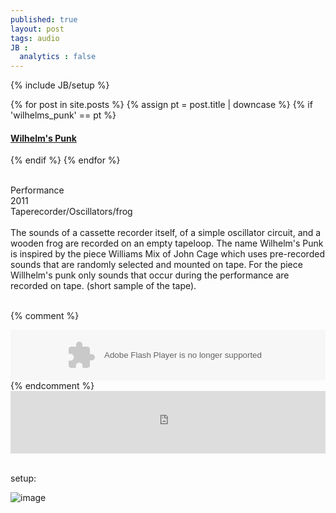 ```yaml
---
published: true
layout: post
tags: audio
JB :
  analytics : false
---
```


{% include JB/setup %}


{% for post in site.posts %}
	{% assign pt = post.title | downcase %}
	{% if 'wilhelms_punk' == pt %}
<h4><a href="{{ BASE_PATH }}{{ post.url }}">Wilhelm's Punk</a></h4>
	{% endif %}
{% endfor %}


<p>
<br />
	Performance<br />
	2011<br />
	Taperecorder/Oscillators/frog<br /><br />
The sounds of a cassette recorder itself, of a simple oscillator circuit, and a wooden frog are recorded on an empty tapeloop. The name Wilhelm's Punk is inspired by the piece Williams Mix of John Cage which uses pre-recorded sounds that are randomly selected and mounted on tape. For the piece Willhelm's punk only sounds that occur during the performance are recorded on tape.
(short sample of the tape).<br /><br />
</p>

{% comment %}
<div>
    <object height="81" width="100%"> <param name="movie" value="https://player.soundcloud.com/player.swf?url=http%3A%2F%2Fapi.soundcloud.com%2Ftracks%2F124201065&amp;show_comments=true&amp;
    auto_play=false&amp;color=ff7700"></param> <param name="allowscriptaccess" value="always"></param> <embed allowscriptaccess="always" height="81" src="https://player.soundcloud.com/player.swf?url=http%3A%2F%2Fapi.soundcloud.com%2Ftracks%2F124201065&amp;show_comments=true&amp;auto_play=false&amp;color=ff7700" type="application/x-shockwave-flash" width="100%"></embed> </object>    
</div>
{% endcomment %}


<iframe width="100%" height="100" scrolling="no" frameborder="no" src="https://w.soundcloud.com/player/?url=https%3A//api.soundcloud.com/tracks/124201065&amp;color=ff5500&amp;auto_play=false&amp;hide_related=false&amp;show_comments=true&amp;show_user=true&amp;show_reposts=false"></iframe>


<p> <br />setup:<br /></p>

<img src="{{ site.url }}/images/wpunk_setup.jpg" alt="image">

